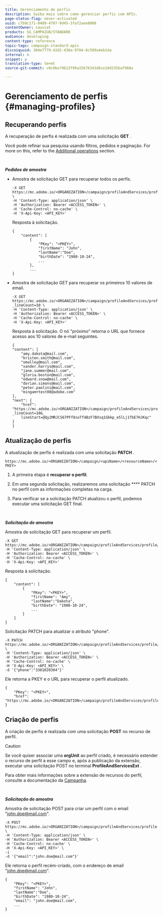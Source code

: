 ```yaml
---
title: Gerenciamento de perfis
description: Saiba mais sobre como gerenciar perfis com APIs.
page-status-flag: never-activated
uuid: c7b9c171-0409-4707-9d45-3fa72aee8008
contentOwner: sauviat
products: SG_CAMPAIGN/STANDARD
audience: developing
content-type: reference
topic-tags: campaign-standard-apis
discoiquuid: 304e7779-42d2-430a-9704-8c599a4eb1da
internal: n
snippet: y
translation-type: tm+mt
source-git-commit: c0c0be79613f99a15676343d8ce10d335baf968a

---
```



# Gerenciamento de perfis {#managing-profiles}

## Recuperando perfis

A recuperação de perfis é realizada com uma solicitação **GET** .

Você pode refinar sua pesquisa usando filtros, pedidos e paginação. For more on this, refer to the [Additional operations](../../api/using/sorting.md) section.

<br/>

***Pedidos de amostra***

* Amostra de solicitação GET para recuperar todos os perfis.

   ```
   -X GET https://mc.adobe.io/<ORGANIZATION>/campaign/profileAndServices/profile \
   -H 'Content-Type: application/json' \
   -H 'Authorization: Bearer <ACCESS_TOKEN>' \
   -H 'Cache-Control: no-cache' \
   -H 'X-Api-Key: <API_KEY>'
   ```

   Resposta à solicitação.

   ```
   {
       "content": [
           {
               "PKey": "<PKEY>",
               "firstName": "John",
               "lastName":"Doe",
               "birthDate": "1980-10-24",
               ...
           },
           ...
   }
   ```

* Amostra de solicitação GET para recuperar os primeiros 10 valores de email.

   ```
   -X GET https://mc.adobe.io/<ORGANIZATION>/campaign/profileAndServices/profile/email?_lineCount=10 \
   -H 'Content-Type: application/json' \
   -H 'Authorization: Bearer <ACCESS_TOKEN>' \
   -H 'Cache-Control: no-cache' \
   -H 'X-Api-Key: <API_KEY>'
   ```

   Resposta à solicitação. O nó "próximo" retorna o URL que fornece acesso aos 10 valores de e-mail seguintes.

   ```
   {
   "content": [
       "amy.dakota@mail.com",
       "kristen.smith@mail.com",
       "omalley@mail.com",
       "xander.harrys@mail.com",
       "jane.summer@mail.com",
       "gloria.boston@mail.com",
       "edward.snow@mail.com",
       "dorian.simons@mail.com",
       "peter.paolini@mail.com",
       "mingam+test08@adobe.com"
   ],
   "next": {
       "href": "https://mc.adobe.io/<ORGANIZATION>/campaign/profileAndServices/profile/email?_lineCount=10&_
       lineStart=@Qy2MRJCS67PFf8soTf4BzF7BXsq1Gbkp_e5lLj1TbE7HJKqc"
   }
   }
   ```

## Atualização de perfis

A atualização de perfis é realizada com uma solicitação **PATCH** .

`https://mc.adobe.io/<ORGANIZATION>/campaign/<apiName>/<resourceName>/<PKEY>`

1. A primeira etapa é **recuperar o perfil**.

1. Em uma segunda solicitação, realizaremos uma solicitação **** PATCH no perfil com as informações completas na carga.

1. Para verificar se a solicitação PATCH atualizou o perfil, podemos executar uma solicitação GET final.

<br/>

***Solicitação de amostra***

Amostra de solicitação GET para recuperar um perfil.

```
-X GET https://mc.adobe.io/<ORGANIZATION>/campaign/profileAndServices/profile/<PKEY>\
-H 'Content-Type: application/json' \
-H 'Authorization: Bearer <ACCESS_TOKEN>' \
-H 'Cache-Control: no-cache' \
-H 'X-Api-Key: <API_KEY>'
```

Resposta à solicitação.

```
{
    "content": [
        {
            "PKey": "<PKEY>",
            "firstName": "Amy",
            "lastName":"Dakota",
            "birthDate": "1980-10-24",
            ...
        }
    ]
}
```

Solicitação PATCH para atualizar o atributo "phone".

```
-X PATCH https://mc.adobe.io/<ORGANIZATION>/campaign/profileAndServices/profile/<PKEY> \
-H 'Content-Type: application/json' \
-H 'Authorization: Bearer <ACCESS_TOKEN>' \
-H 'Cache-Control: no-cache' \
-H 'X-Api-Key: <API_KEY>' \
-d '{"phone":"3301020304"}'
```

Ele retorna a PKEY e o URL para recuperar o perfil atualizado.

```
{
    "PKey": "<PKEY>",
    "href": "https://mc.adobe.io/<ORGANIZATION>/campaign/profileAndServices/profile/@2v1dr3ZKJveMDhAdh0MPnh9hNQQ93qb7AW6BNVVKknjwXvTZRBAgUqz1SNcB4ZndgjqOofx3BwBZYBftlmObISoM3rs"
}
```

## Criação de perfis

A criação de perfis é realizada com uma solicitação **POST** no recurso de perfil.

>[!CAUTION]
>
>Se você quiser associar uma <b>orgUnit</b> ao perfil criado, é necessário estender o recurso de perfil a esse campo e, após a publicação da extensão, executar uma solicitação POST no terminal <b>ProfileAndServicesExt</b> .
>
>Para obter mais informações sobre a extensão de recursos do perfil, consulte a documentação da <a href="https://helpx.adobe.com/campaign/standard/administration/using/organizational-units.html#partitioning-profiles">Campanha</a>.

<br/>

***Solicitação de amostra***

Amostra de solicitação POST para criar um perfil com o email "john.doe@mail.com".

```
-X POST https://mc.adobe.io/<ORGANIZATION>/campaign/profileAndServices/profile \
-H 'Content-Type: application/json' \
-H 'Authorization: Bearer <ACCESS_TOKEN>' \
-H 'Cache-Control: no-cache' \
-H 'X-Api-Key: <API_KEY>' \
-i
-d '{"email":"john.doe@mail.com"}'
```

Ele retorna o perfil recém-criado, com o endereço de email "john.doe@mail.com".

```
{
    "PKey": "<PKEY>",
    "firstName": "John",
    "lastName":"Doe",
    "birthDate": "1980-10-24",
    "email": "john.doe@mail.com",
    ...
}
```
